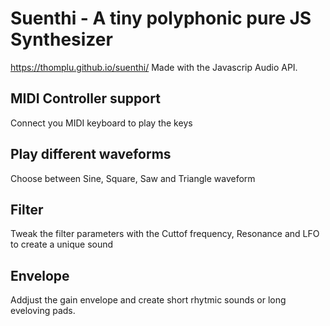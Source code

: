 # Suenthi - A tiny polyphonic pure JS Synthesizer
https://thomplu.github.io/suenthi/
Made with the Javascrip Audio API.

## MIDI Controller support

Connect you MIDI keyboard to play the keys

## Play different waveforms

Choose between Sine, Square, Saw and Triangle waveform

## Filter

Tweak the filter parameters with the Cuttof frequency, Resonance and LFO to create a unique sound

## Envelope

Addjust the gain envelope and create short rhytmic sounds or long eveloving pads.






